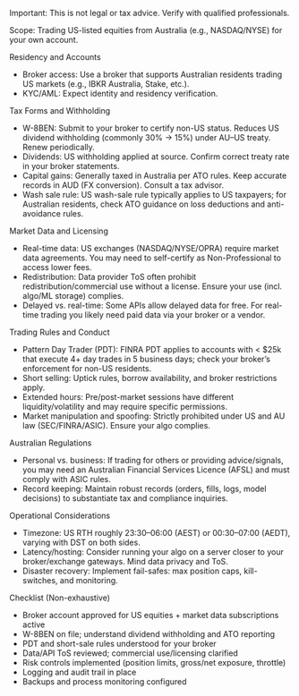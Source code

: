 Important: This is not legal or tax advice. Verify with qualified professionals.

Scope: Trading US-listed equities from Australia (e.g., NASDAQ/NYSE) for your own account.

Residency and Accounts
- Broker access: Use a broker that supports Australian residents trading US markets (e.g., IBKR Australia, Stake, etc.).
- KYC/AML: Expect identity and residency verification.

Tax Forms and Withholding
- W-8BEN: Submit to your broker to certify non-US status. Reduces US dividend withholding (commonly 30% → 15%) under AU–US treaty. Renew periodically.
- Dividends: US withholding applied at source. Confirm correct treaty rate in your broker statements.
- Capital gains: Generally taxed in Australia per ATO rules. Keep accurate records in AUD (FX conversion). Consult a tax advisor.
- Wash sale rule: US wash-sale rule typically applies to US taxpayers; for Australian residents, check ATO guidance on loss deductions and anti-avoidance rules.

Market Data and Licensing
- Real-time data: US exchanges (NASDAQ/NYSE/OPRA) require market data agreements. You may need to self-certify as Non-Professional to access lower fees.
- Redistribution: Data provider ToS often prohibit redistribution/commercial use without a license. Ensure your use (incl. algo/ML storage) complies.
- Delayed vs. real-time: Some APIs allow delayed data for free. For real-time trading you likely need paid data via your broker or a vendor.

Trading Rules and Conduct
- Pattern Day Trader (PDT): FINRA PDT applies to accounts with < $25k that execute 4+ day trades in 5 business days; check your broker’s enforcement for non-US residents.
- Short selling: Uptick rules, borrow availability, and broker restrictions apply.
- Extended hours: Pre/post-market sessions have different liquidity/volatility and may require specific permissions.
- Market manipulation and spoofing: Strictly prohibited under US and AU law (SEC/FINRA/ASIC). Ensure your algo complies.

Australian Regulations
- Personal vs. business: If trading for others or providing advice/signals, you may need an Australian Financial Services Licence (AFSL) and must comply with ASIC rules.
- Record keeping: Maintain robust records (orders, fills, logs, model decisions) to substantiate tax and compliance inquiries.

Operational Considerations
- Timezone: US RTH roughly 23:30–06:00 (AEST) or 00:30–07:00 (AEDT), varying with DST on both sides.
- Latency/hosting: Consider running your algo on a server closer to your broker/exchange gateways. Mind data privacy and ToS.
- Disaster recovery: Implement fail-safes: max position caps, kill-switches, and monitoring.

Checklist (Non-exhaustive)
- Broker account approved for US equities + market data subscriptions active
- W-8BEN on file; understand dividend withholding and ATO reporting
- PDT and short-sale rules understood for your broker
- Data/API ToS reviewed; commercial use/licensing clarified
- Risk controls implemented (position limits, gross/net exposure, throttle)
- Logging and audit trail in place
- Backups and process monitoring configured

